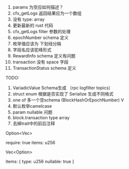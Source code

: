 1. params 为空应如何描述？
2. cfx_getLogs 返回结果应为一个数组
3. 没有 type: array
4. 更新最新的 rust 代码
5. cfx_getLogs filter 参数的处理
6. epochNumber schema 定义
7. 枚举值应该为 下划线分隔
8. 字段名应该驼峰形式
9. RewardInfo schema 定义有问题
10. transaction 没有 space 字段
11. TransactionStatus schema 定义

TODO:
1. VariadicValue Schema生成 （rpc logfilter topics）
2. struct enum 根据是否实现了 Serialize 生成不同格式
3. one of 多一个空schema (BlockHashOrEpochNumber) V
4. 默认枚举camelcase
5. param nullable 问题
6. block.transaction type array
7. 去掉trait中的前后注释


Option<Vec<U256>>

require: true
items: u256

Vec<Option<U256>>

items: {
    type: u256
    nullable: true
}
